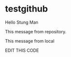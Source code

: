 # testgithub

Hello Stung Man

This message from repository. 

This message from local

EDIT THIS CODE 